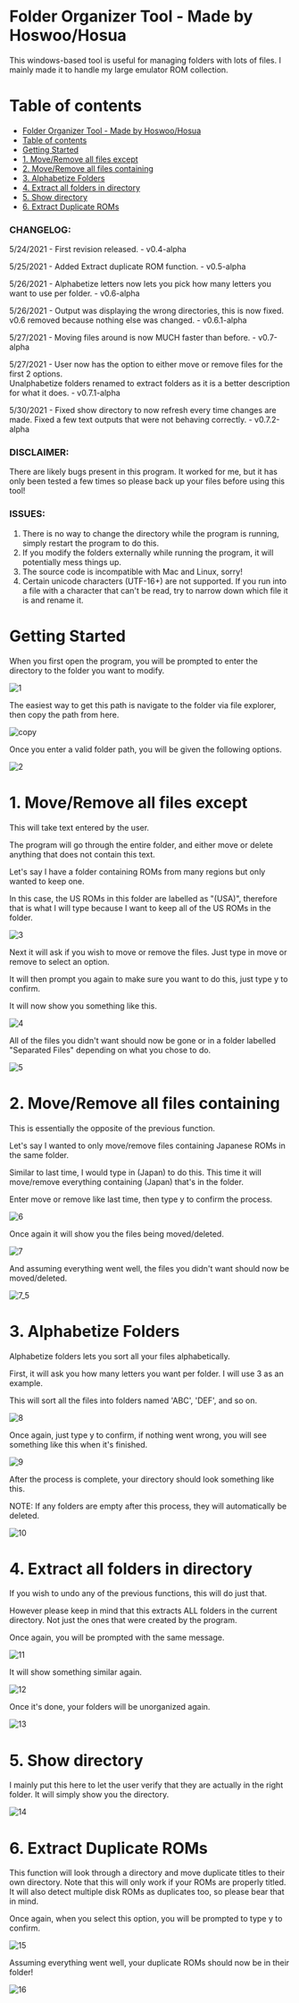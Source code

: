 # Folder Organizer Tool - Made by Hoswoo/Hosua
This windows-based tool is useful for managing folders with lots of files. I mainly made it to handle my large emulator ROM collection.

# Table of contents

- [Folder Organizer Tool - Made by Hoswoo/Hosua](#folder-organizer-tool---made-by-hoswoohosua)
- [Table of contents](#table-of-contents)
- [Getting Started](#getting-started)
- [1. Move/Remove all files except](#1-moveremove-all-files-except)
- [2. Move/Remove all files containing](#2-moveremove-all-files-containing)
- [3. Alphabetize Folders](#3-alphabetize-folders)
- [4. Extract all folders in directory](#4-extract-all-folders-in-directory)
- [5. Show directory](#5-show-directory)
- [6. Extract Duplicate ROMs](#6-extract-duplicate-roms)

### CHANGELOG:

5/24/2021 - First revision released. - v0.4-alpha

5/25/2021 - Added Extract duplicate ROM function. - v0.5-alpha

5/26/2021 - Alphabetize letters now lets you pick how many letters you want to use per folder. - v0.6-alpha

5/26/2021 - Output was displaying the wrong directories, this is now fixed. v0.6 removed because nothing else was changed. - v0.6.1-alpha

5/27/2021 - Moving files around is now MUCH faster than before. - v0.7-alpha

5/27/2021 - User now has the option to either move or remove files for the first 2 options.  
Unalphabetize folders renamed to extract folders as it is a better description for what it does. - v0.7.1-alpha

5/30/2021 - Fixed show directory to now refresh every time changes are made. Fixed a few text outputs that were not behaving correctly. - v0.7.2-alpha

### DISCLAIMER: 
There are likely bugs present in this program. It worked for me, but it has only been tested a few times so please back up your files before using this tool!


### ISSUES:
1) There is no way to change the directory while the program is running, simply restart the program to do this.
2) If you modify the folders externally while running the program, it will potentially mess things up.
3) The source code is incompatible with Mac and Linux, sorry!
4) Certain unicode characters (UTF-16+) are not supported. If you run into a file with a character that can't be read, try to narrow down which file it is and rename it.


# Getting Started

When you first open the program, you will be prompted to enter the directory to the folder you want to modify.

![1](https://user-images.githubusercontent.com/22788738/119487284-2eb63780-bd27-11eb-84b0-4b78078a5261.png)

The easiest way to get this path is navigate to the folder via file explorer, then copy the path from here.

![copy](https://user-images.githubusercontent.com/22788738/119487089-f7478b00-bd26-11eb-9a68-d7cb82cfac13.png)

Once you enter a valid folder path, you will be given the following options.

![2](https://user-images.githubusercontent.com/22788738/119891677-451ae980-bf07-11eb-9670-3f4b4a12b26d.png)

# 1. Move/Remove all files except

This will take text entered by the user. 

The program will go through the entire folder, and either move or delete anything that does not contain this text.

Let's say I have a folder containing ROMs from many regions but only wanted to keep one.

In this case, the US ROMs in this folder are labelled as "(USA)", therefore that is what I will type because I want to keep all of the US ROMs in the folder.

![3](https://user-images.githubusercontent.com/22788738/119889454-8eb60500-bf04-11eb-9cdd-e4ce1096556d.png)

Next it will ask if you wish to move or remove the files. Just type in move or remove to select an option. 

It will then prompt you again to make sure you want to do this, just type y to confirm.

It will now show you something like this.

![4](https://user-images.githubusercontent.com/22788738/119889665-df2d6280-bf04-11eb-8efb-c626cf476a07.png)

All of the files you didn't want should now be gone or in a folder labelled "Separated Files" depending on what you chose to do.

![5](https://user-images.githubusercontent.com/22788738/119889834-1439b500-bf05-11eb-9f00-4370ed241fba.png)

# 2. Move/Remove all files containing

This is essentially the opposite of the previous function.

Let's say I wanted to only move/remove files containing Japanese ROMs in the same folder.

Similar to last time, I would type in (Japan) to do this. This time it will move/remove everything containing (Japan) that's in the folder.

Enter move or remove like last time, then type y to confirm the process.

![6](https://user-images.githubusercontent.com/22788738/119890202-8ad6b280-bf05-11eb-89d3-e9e14ccefbd2.png)

Once again it will show you the files being moved/deleted.

![7](https://user-images.githubusercontent.com/22788738/119890422-d0937b00-bf05-11eb-870d-3ff6c9986341.png)

And assuming everything went well, the files you didn't want should now be moved/deleted.

![7_5](https://user-images.githubusercontent.com/22788738/119890523-ef920d00-bf05-11eb-935e-1465519741e5.png)

# 3. Alphabetize Folders

Alphabetize folders lets you sort all your files alphabetically.

First, it will ask you how many letters you want per folder. I will use 3 as an example. 

This will sort all the files into folders named 'ABC', 'DEF', and so on.

![8](https://user-images.githubusercontent.com/22788738/119653276-2298ab80-bdf5-11eb-802c-a5d0cf294c17.png)

Once again, just type y to confirm, if nothing went wrong, you will see something like this when it's finished.

![9](https://user-images.githubusercontent.com/22788738/119677940-22a4a580-be0d-11eb-9d46-0172ee00da61.png)

After the process is complete, your directory should look something like this.

NOTE: If any folders are empty after this process, they will automatically be deleted.

![10](https://user-images.githubusercontent.com/22788738/119654243-3abcfa80-bdf6-11eb-9306-045ab1f2ec5a.png)

# 4. Extract all folders in directory

If you wish to undo any of the previous functions, this will do just that.

However please keep in mind that this extracts ALL folders in the current directory. Not just the ones that were created by the program.


Once again, you will be prompted with the same message.

![11](https://user-images.githubusercontent.com/22788738/119490733-2a8c1900-bd2b-11eb-9332-9464c7ee8bfc.png)

It will show something similar again.

![12](https://user-images.githubusercontent.com/22788738/119490872-514a4f80-bd2b-11eb-8bad-5e1e30c968a5.png)

Once it's done, your folders will be unorganized again.

![13](https://user-images.githubusercontent.com/22788738/119491000-750d9580-bd2b-11eb-8b5f-e25753ff23ab.png)

# 5. Show directory

I mainly put this here to let the user verify that they are actually in the right folder.
It will simply show you the directory.

![14](https://user-images.githubusercontent.com/22788738/119491210-aab27e80-bd2b-11eb-82bc-147c86e2e607.png)

# 6. Extract Duplicate ROMs 

This function will look through a directory and move duplicate titles to their own directory. 
Note that this will only work if your ROMs are properly titled. It will also detect multiple disk ROMs as duplicates too, so please bear that in mind.

Once again, when you select this option, you will be prompted to type y to confirm.

![15](https://user-images.githubusercontent.com/22788738/119540937-01d04780-bd5c-11eb-8b44-4f118df13dc3.png)

Assuming everything went well, your duplicate ROMs should now be in their folder!

![16](https://user-images.githubusercontent.com/22788738/119541818-d7cb5500-bd5c-11eb-8161-c4215abfadc7.png)
















